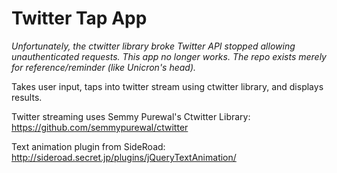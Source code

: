 Twitter Tap App
=======================

*Unfortunately, the ctwitter library broke Twitter API stopped allowing unauthenticated requests.  This app no longer works.  The repo exists merely for reference/reminder (like Unicron's head).*

Takes user input, taps into twitter stream using ctwitter library, and displays results.

Twitter streaming uses Semmy Purewal's Ctwitter Library:
https://github.com/semmypurewal/ctwitter

Text animation plugin from SideRoad:
http://sideroad.secret.jp/plugins/jQueryTextAnimation/
